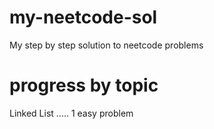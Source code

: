 # my-neetcode-sol
My step by step solution to neetcode problems


# progress by topic
Linked List ..... 1 easy problem
